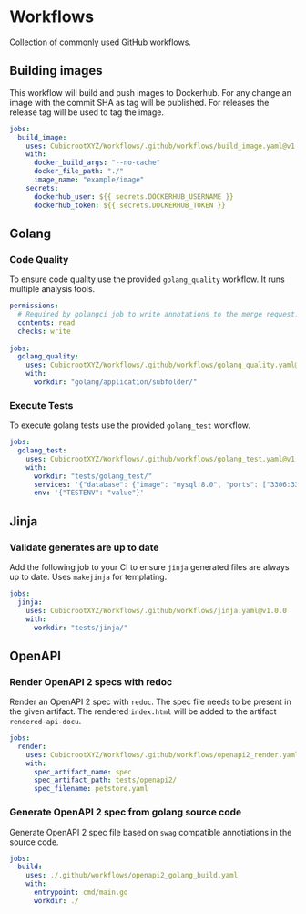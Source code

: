 # Workflows

Collection of commonly used GitHub workflows.

## Building images

This workflow will build and push images to Dockerhub. For any change an image with the commit SHA as tag will be published. For releases the release tag will be used to tag the image.

```yaml
jobs:
  build_image:
    uses: CubicrootXYZ/Workflows/.github/workflows/build_image.yaml@v1.0.0
    with:
      docker_build_args: "--no-cache"
      docker_file_path: "./"
      image_name: "example/image"
    secrets:
      dockerhub_user: ${{ secrets.DOCKERHUB_USERNAME }}
      dockerhub_token: ${{ secrets.DOCKERHUB_TOKEN }}
```

## Golang

### Code Quality

To ensure code quality use the provided `golang_quality` workflow. It runs multiple analysis tools.

```yaml
permissions:
  # Required by golangci job to write annotations to the merge request.
  contents: read
  checks: write
  
jobs:
  golang_quality:
    uses: CubicrootXYZ/Workflows/.github/workflows/golang_quality.yaml@v1.0.0
    with:
      workdir: "golang/application/subfolder/"
```

### Execute Tests

To execute golang tests use the provided `golang_test` workflow.

```yaml
jobs:
  golang_test:
    uses: CubicrootXYZ/Workflows/.github/workflows/golang_test.yaml@v1.0.0
    with:
      workdir: "tests/golang_test/"
      services: '{"database": {"image": "mysql:8.0", "ports": ["3306:3306"]}}'
      env: '{"TESTENV": "value"}'
```

## Jinja

### Validate generates are up to date

Add the following job to your CI to ensure `jinja` generated files are always up to date. Uses `makejinja` for templating.

```yaml
jobs:
  jinja:
    uses: CubicrootXYZ/Workflows/.github/workflows/jinja.yaml@v1.0.0
    with:
      workdir: "tests/jinja/"
```

## OpenAPI

### Render OpenAPI 2 specs with redoc

Render an OpenAPI 2 spec with `redoc`. The spec file needs to be present in the given artifact. The rendered `index.html` will be added to the artifact `rendered-api-docu`.

```yaml
jobs:
  render:
    uses: CubicrootXYZ/Workflows/.github/workflows/openapi2_render.yaml
    with:
      spec_artifact_name: spec
      spec_artifact_path: tests/openapi2/
      spec_filename: petstore.yaml
```

### Generate OpenAPI 2 spec from golang source code

Generate OpenAPI 2 spec file based on `swag` compatible annotiations in the source code.

```yaml
jobs:
  build:
    uses: ./.github/workflows/openapi2_golang_build.yaml
    with:
      entrypoint: cmd/main.go
      workdir: ./
```